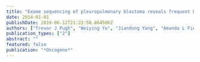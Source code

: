 ```yaml
---
title: "Exome sequencing of pleuropulmonary blastoma reveals frequent biallelic loss of TP53 and two hits in DICER1 resulting in retention of 5p-derived miRNA hairpin loop sequences"
date: 2014-01-01
publishDate: 2019-06-12T21:22:58.864506Z
authors: ["Trevor J Pugh", "Weiying Yu", "Jiandong Yang", "Amanda L Field", "Lauren Ambrogio", "Scott L Carter", "Kristian Cibulskis", "Petros Giannikopoulos", "Adam Kiezun", "Jaegil Kim", " others"]
publication_types: ["2"]
abstract: ""
featured: false
publication: "*Oncogene*"
---
```


